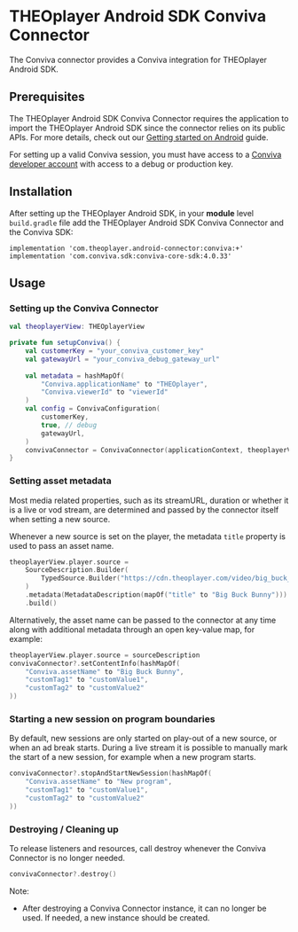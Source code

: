 # THEOplayer Android SDK Conviva Connector

The Conviva connector provides a Conviva integration for THEOplayer Android SDK.

## Prerequisites

The THEOplayer Android SDK Conviva Connector requires the application to import the THEOplayer Android SDK since the connector relies on its public APIs.
For more details, check out our [Getting started on Android](https://www.theoplayer.com/docs/theoplayer/getting-started/sdks/android/getting-started/) guide.

For setting up a valid Conviva session, you must have access to a [Conviva developer account](https://pulse.conviva.com/) with access to a debug or production key.

## Installation
After setting up the THEOplayer Android SDK, in your **module** level `build.gradle` file add the THEOplayer Android SDK Conviva Connector and the Conviva SDK:

```
implementation 'com.theoplayer.android-connector:conviva:+'
implementation 'com.conviva.sdk:conviva-core-sdk:4.0.33'
```

## Usage

### Setting up the Conviva Connector
```kotlin
val theoplayerView: THEOplayerView

private fun setupConviva() {
    val customerKey = "your_conviva_customer_key"
    val gatewayUrl = "your_conviva_debug_gateway_url"
    
    val metadata = hashMapOf(
        "Conviva.applicationName" to "THEOplayer",
        "Conviva.viewerId" to "viewerId"
    )
    val config = ConvivaConfiguration(
        customerKey,
        true, // debug
        gatewayUrl,
    )
    convivaConnector = ConvivaConnector(applicationContext, theoplayerView.player, metadata, config)
}
```

### Setting asset metadata

Most media related properties, such as its streamURL, duration or whether it is a live or vod
stream, are determined and passed by the connector itself when setting a new source.

Whenever a new source is set on the player, the metadata `title` property is used to pass an asset name.

```kotlin
theoplayerView.player.source = 
    SourceDescription.Builder(
        TypedSource.Builder("https://cdn.theoplayer.com/video/big_buck_bunny/big_buck_bunny.m3u8").build()
    )
    .metadata(MetadataDescription(mapOf("title" to "Big Buck Bunny")))
    .build()
```

Alternatively, the asset name can be passed to the connector at any time along with additional metadata
through an open key-value map, for example:

```kotlin
theoplayerView.player.source = sourceDescription
convivaConnector?.setContentInfo(hashMapOf(
    "Conviva.assetName" to "Big Buck Bunny",
    "customTag1" to "customValue1",
    "customTag2" to "customValue2"
))
```

### Starting a new session on program boundaries

By default, new sessions are only started on play-out of a new source, or when an ad break starts.
During a live stream it is possible to manually mark the start of a new session, 
for example when a new program starts.

```kotlin
convivaConnector?.stopAndStartNewSession(hashMapOf(
    "Conviva.assetName" to "New program",
    "customTag1" to "customValue1",
    "customTag2" to "customValue2"
))
```

### Destroying / Cleaning up
To release listeners and resources, call destroy whenever the Conviva Connector is no longer needed. 
```kotlin
convivaConnector?.destroy()
```

Note:
* After destroying a Conviva Connector instance, it can no longer be used. If needed, a new instance should be created.
